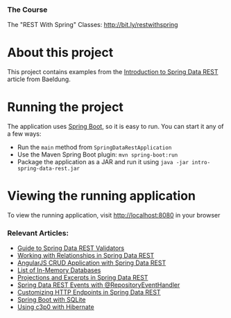 ### The Course
The "REST With Spring" Classes: http://bit.ly/restwithspring

# About this project
This project contains examples from the [Introduction to Spring Data REST](http://www.baeldung.com/spring-data-rest-intro) article from Baeldung.

# Running the project
The application uses [Spring Boot](http://projects.spring.io/spring-boot/), so it is easy to run. You can start it any of a few ways:
* Run the `main` method from `SpringDataRestApplication`
* Use the Maven Spring Boot plugin: `mvn spring-boot:run`
* Package the application as a JAR and run it using `java -jar intro-spring-data-rest.jar`

# Viewing the running application
To view the running application, visit [http://localhost:8080](http://localhost:8080) in your browser

### Relevant Articles:
- [Guide to Spring Data REST Validators](http://www.baeldung.com/spring-data-rest-validators)
- [Working with Relationships in Spring Data REST](http://www.baeldung.com/spring-data-rest-relationships)
- [AngularJS CRUD Application with Spring Data REST](http://www.baeldung.com/angularjs-crud-with-spring-data-rest)
- [List of In-Memory Databases](http://www.baeldung.com/java-in-memory-databases)
- [Projections and Excerpts in Spring Data REST](http://www.baeldung.com/spring-data-rest-projections-excerpts)
- [Spring Data REST Events with @RepositoryEventHandler](http://www.baeldung.com/spring-data-rest-events)
- [Customizing HTTP Endpoints in Spring Data REST](https://www.baeldung.com/spring-data-rest-customize-http-endpoints)
- [Spring Boot with SQLite](https://www.baeldung.com/spring-boot-sqlite)
- [Using c3p0 with Hibernate](https://www.baeldung.com/c3p0-with-hibernate)
